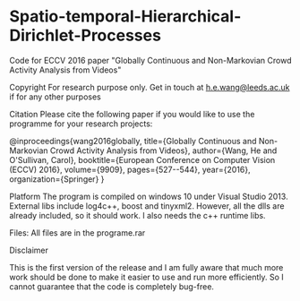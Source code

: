 # Spatio-temporal-Hierarchical-Dirichlet-Processes
Code for ECCV 2016 paper "Globally Continuous and Non-Markovian Crowd Activity Analysis from Videos"

Copyright
For research purpose only. Get in touch at h.e.wang@leeds.ac.uk if for any other purposes

Citation
Please cite the following paper if you would like to use the programme for your research projects:

@inproceedings{wang2016globally,
  title={Globally Continuous and Non-Markovian Crowd Activity Analysis from Videos},
  author={Wang, He and O'Sullivan, Carol},
  booktitle={European Conference on Computer Vision (ECCV) 2016},
  volume={9909},
  pages={527--544},
  year={2016},
  organization={Springer}
}

Platform
The program is compiled on windows 10 under Visual Studio 2013. External libs include log4c++, boost and tinyxml2. However, all the dlls are already included, so it should work. I also needs the c++ runtime libs.

Files:
All files are in the programe.rar

Disclaimer

This is the first version of the release and I am fully aware that much more work should be done to make it easier to use and run more efficiently. So I cannot guarantee that the code is completely bug-free. 
